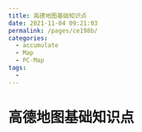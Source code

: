 ```yaml
---
title: 高德地图基础知识点
date: 2021-11-04 09:21:03
permalink: /pages/ce198b/
categories:
  - accumulate
  - Map
  - PC-Map
tags:
  - 
---
```

# 高德地图基础知识点